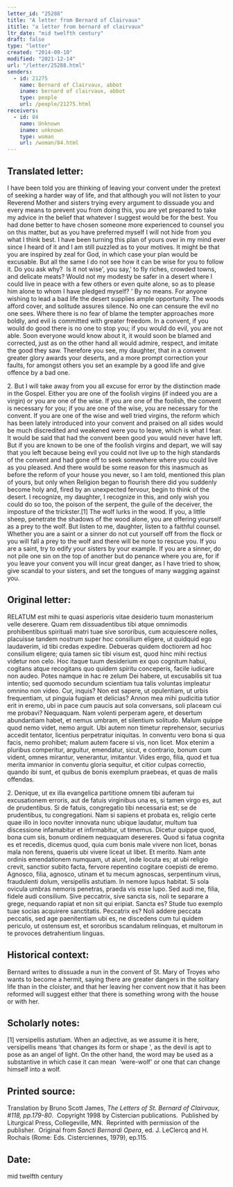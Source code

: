 ```yaml
---
letter_id: "25288"
title: "A letter from Bernard of Clairvaux"
ititle: "a letter from bernard of clairvaux"
ltr_date: "mid twelfth century"
draft: false
type: "letter"
created: "2014-09-10"
modified: "2021-12-14"
url: "/letter/25288.html"
senders:
  - id: 21275
    name: Bernard of Clairvaux, abbot
    iname: bernard of clairvaux, abbot
    type: people
    url: /people/21275.html
receivers:
  - id: 84
    name: Unknown
    iname: unknown
    type: woman
    url: /woman/84.html
---
```

<h2> Translated letter:</h2><p>I have been told you are thinking of leaving your convent under the pretext of seeking a harder way of life, and that although you will not listen to your Reverend Mother and sisters trying every argument to dissuade you and every means to prevent you from doing this, you are yet prepared to take my advice in the belief that whatever I suggest would be for the best. You had done better to have chosen someone more experienced to counsel you on this matter, but as you have preferred myself I will not hide from you what I think best. I have been turning this plan of yours over in my mind ever since I heard of it and I am still puzzled as to your motives. It might be that you are inspired by zeal for God, in which case your plan would be excusable. But all the same I do not see how it can be wise for you to follow it. Do you ask why? &nbsp;Is it not wise', you say,' to fly riches, crowded towns, and delicate meats? Would not my modesty be safer in a desert where I could live in peace with a few others or even quite alone, so as to please him alone to whom I have pledged myself? ' By no means. For anyone wishing to lead a bad life the desert supplies ample opportunity. The woods afford cover, and solitude assures silence. No one can censure the evil no one sees. Where there is no fear of blame the tempter approaches more boldly, and evil is com­mitted with greater freedom. In a convent, if you would do good there is no one to stop you; if you would do evil, you are not able. Soon everyone would know about it, it would soon be blamed and corrected, just as on the other hand all would admire, respect, and imitate the good they saw. Therefore you see, my daughter, that in a convent greater glory awards your deserts, and a more prompt correction your faults, for amongst others you set an example by a good life and give offence by a bad one.</p><p>2. But I will take away from you all excuse for error by the distinc­tion made in the Gospel. Either you are one of the foolish virgins (if indeed you are a virgin) or you are one of the wise. If you are one of the foolish, the convent is necessary for you; if you are one of the wise, you are necessary for the convent. If you are one of the wise and well tried virgins, the reform which has been lately introduced into your convent and praised on all sides would be much discredited and weakened were you to leave, which is what I fear. It would be said that had the convent been good you would never have left. But if you are known to be one of the foolish virgins and depart, we will say that you left because being evil you could not live up to the high standards of the convent and had gone off to seek somewhere where you could live as you pleased. And there would be some reason for this inasmuch as before the reform of your house you never, so I am told, mentioned this plan of yours, but only when Religion began to flourish there did you suddenly become holy and, fired by an unexpected fervour, begin to think of the desert. I recognize, my daughter, I recognize in this, and only wish you could do so too, the poison of the serpent, the guile of the deceiver, the imposture of the trickster.[1] The wolf lurks in the wood. If you, a little sheep, penetrate the shadows of the wood alone, you are offering yourself as a prey to the wolf. But listen to me, daughter, listen to a faithful counsel. Whether you are a saint or a sinner do not cut yourself off from the flock or you will fall a prey to the wolf and there will be none to rescue you. If you are a saint, try to edify your sisters by your example. If you are a sinner, do not pile one sin on the top of another but do penance where you are, for if you leave your convent you will incur great danger, as I have tried to show, give scandal to your sisters, and set the tongues of many wagging against you.</p><h2 class="mt-4"> Original letter:</h2><p>RELATUM est mihi te quasi asperioris vitae desiderio tuum monasterium velle deserere. Quam rem dissuadentibus tibi atque omnimodis prohibentibus spirituali matri tuae sive sororibus, cum acquiescere nolles, placuisse tandem nostrum super hoc consilium eligere, ut quidquid ego laudaverim, id tibi credas expedire. Debueras quidem doctiorem ad hoc consilium eligere; quia tamen sic tibi visum est, quod hinc mihi rectius videtur non celo. Hoc itaque tuum desiderium ex quo cognitum habui, cogitans atque recogitans quo quidem spiritu conceperis, facile iudicare non audeo. Potes namque in hac re zelum Dei habere, ut excusabilis sit tua intentio; sed quomodo secundum scientiam tua talis voluntas impleatur omnino non video. Cur, inquis? Non est sapere, ut opulentiam, ut urbis frequentiam, ut pinguia fugiam et delicias? Annon mea mihi pudicitia tutior erit in eremo, ubi in pace cum paucis aut sola conversans, soli placeam cui me probavi? Nequaquam. Nam volenti perperam agere, et desertum abundantiam habet, et nemus umbram, et silentium solitudo. Malum quippe quod nemo videt, nemo arguit. Ubi autem non timetur reprehensor, securius accedit tentator, licentius perpetratur iniquitas. In conventu vero bona si qua facis, nemo prohibet; malum autem facere si vis, non licet. Mox etenim a pluribus comperitur, arguitur, emendatur, sicut, e contrario, bonum cum vident, omnes mirantur, venerantur, imitantur. Vides ergo, filia, quod et tua merita immanior in conventu gloria sequitur, et citior culpas correctio, quando ibi sunt, et quibus de bonis exemplum praebeas, et quas de malis offendas.</p><p>2. Denique, ut ex illa evangelica partitione omnem tibi auferam tui excusationem erroris, aut de fatuis virginibus una es, si tamen virgo es, aut de prudentibus. Si de fatuis, congregatio tibi necessaria est; se de prudentibus, tu congregationi. Nam si sapiens et probata es, religio certe quae illo in loco noviter innovata nunc ubique laudatur, multum tua discessione infamabitur et infirmabitur, ut timemus. Dicetur quippe quod, bona cum sis, bonum ordinem nequaquam desereres. Quod si fatua cognita es et recedis, dicemus quod, quia cum bonis male vivere non licet, bonas mala non ferens, quaeris ubi vivere liceat ut libet. Et merito. Nam ante ordinis emendationem numquam, ut aiunt, inde locuta es; at ubi religio crevit, sanctior subito facta, fervore repentino cogitare coepisti de eremo. Agnosco, filia, agnosco, utinam et tu mecum agnoscas, serpentinum virus, fraudulenti dolum, versipellis astutiam. In nemore lupus habitat. Si sola ovicula umbras nemoris penetras, praeda vis esse lupo. Sed audi me, filia, fidele audi consilium. Sive peccatrix, sive sancta sis, noli te separare a grege, nequando rapiat et non sit qui eripiat. Sancta es? Stude tuo exemplo tuae socias acquirere sanctitatis. Peccatrix es? Noli addere peccata peccatis, sed age paenitentiam ubi es, ne discedens cum tui quidem periculo, ut ostensum est, et sororibus scandalum relinquas, et multorum in te provoces detrahentium linguas.</p><h2 class="mt-4"> Historical context:</h2><p>Bernard writes to dissuade a nun in the convent of St. Mary of Troyes who wants to become a hermit, saying there are greater dangers in the solitary life than in the cloister, and that her leaving her convent now that it has been reformed will suggest either that there is something wrong with the house or with her.</p><h2 class="mt-4"> Scholarly notes:</h2><p>[1] versipellis astutiam. When an adjective, as we assume it is here, versipellis means 'that changes its form or shape ', as the devil is apt to pose as an angel of light. On the other hand, the word may be used as a substantive in which case it can mean &nbsp;‘were-wolf' or one that can change himself into a wolf.</p><h2 class="mt-4"> Printed source:</h2><p>Translation by Bruno Scott James,&nbsp;<i>The Letters of St. Bernard of Clairvaux, #118, pp.179-80</i>.&nbsp; Copyright 1998 by Cistercian publications.&nbsp; Published by Liturgical Press, Collegeville, MN.&nbsp; Reprinted with permission of the publisher. &nbsp;Original from&nbsp;<em>Sancti Bernardi Opera</em>, ed. J. LeClercq and H. Rochais (Rome: Eds. Cisterciennes, 1979), ep.115.&nbsp;</p><h2 class="mt-4"> Date:</h2>mid twelfth century
